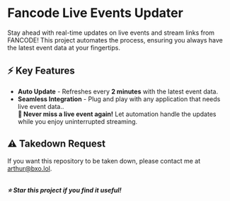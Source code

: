 # Fancode Live Events Updater

Stay ahead with real-time updates on live events and stream links from FANCODE! This project automates the process, ensuring you always have the latest event data at your fingertips.

## ⚡ Key Features
- **Auto Update** - Refreshes every **2 minutes** with the latest event data.
- **Seamless Integration** - Plug and play with any application that needs live event data..
<br>**📌 Never miss a live event again!** Let automation handle the updates while you enjoy uninterrupted streaming.

## ⚠️ Takedown Request
If you want this repository to be taken down, please contact me at  arthur@bxo.lol.

<br>***⭐ Star this project if you find it useful!***
